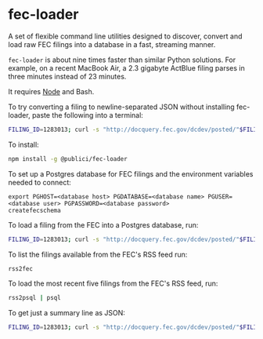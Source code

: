 # fec-loader

A set of flexible command line utilities designed to discover, convert and load raw FEC filings into a database in a fast, streaming manner.

`fec-loader` is about nine times faster than similar Python solutions. For example, on a recent MacBook Air, a 2.3 gigabyte ActBlue filing parses in three minutes instead of 23 minutes.

It requires [Node](https://nodejs.org/) and Bash.

To try converting a filing to newline-separated JSON without installing fec-loader, paste the following into a terminal:
```bash
FILING_ID=1283013; curl -s "http://docquery.fec.gov/dcdev/posted/"$FILING_ID".fec" | npx -p @publici/fec-loader fec2json $FILING_ID > $FILING_ID".ndjson"
```

To install:
```bash
npm install -g @publici/fec-loader
```

To set up a Postgres database for FEC filings and the environment variables needed to connect:
```
export PGHOST=<database host> PGDATABASE=<database name> PGUSER=<database user> PGPASSWORD=<database password>
createfecschema
```

To load a filing from the FEC into a Postgres database, run:
```bash
FILING_ID=1283013; curl -s "http://docquery.fec.gov/dcdev/posted/"$FILING_ID".fec" | fec2psql $FILING_ID | psql
```

To list the filings available from the FEC's RSS feed run:
```bash
rss2fec
```

To load the most recent five filings from the FEC's RSS feed, run:

```bash
rss2psql | psql
```

To get just a summary line as JSON:
```bash
FILING_ID=1283013; curl -s "http://docquery.fec.gov/dcdev/posted/"$FILING_ID".fec" | head -n 10 | fec2json | sed -n 2p
```
